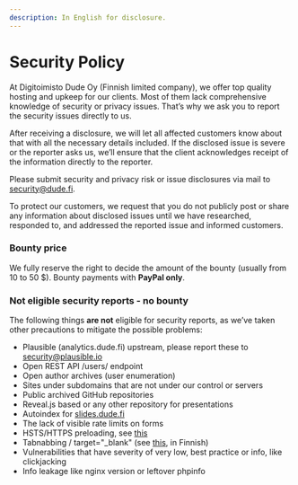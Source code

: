 ```yaml
---
description: In English for disclosure.
---
```


# Security Policy

At Digitoimisto Dude Oy (Finnish limited company), we offer top quality hosting and upkeep for our clients. Most of them lack comprehensive knowledge of security or privacy issues. That’s why we ask you to report the security issues directly to us.

After receiving a disclosure, we will let all affected customers know about that with all the necessary details included. If the disclosed issue is severe or the reporter asks us, we’ll ensure that the client acknowledges receipt of the information directly to the reporter.

Please submit security and privacy risk or issue disclosures via mail to [security@dude.fi](mailto:security@dude.fi).

To protect our customers, we request that you do not publicly post or share any information about disclosed issues until we have researched, responded to, and addressed the reported issue and informed customers.

### Bounty price

We fully reserve the right to decide the amount of the bounty (usually from 10 to 50 $). Bounty payments with **PayPal only**.

### Not eligible security reports - no bounty

The following things **are not** eligible for security reports, as we’ve taken other precautions to mitigate the possible problems:

* Plausible (analytics.dude.fi) upstream, please report these to [security@plausible.io](mailto:security@plausible.io)
* Open REST API /users/ endpoint
* Open author archives (user enumeration)
* Sites under subdomains that are not under our control or servers
* Public archived GitHub repositories
* Reveal.js based or any other repository for presentations
* Autoindex for [slides.dude.fi](https://slides.dude.fi)
* The lack of visible rate limits on forms
* HSTS/HTTPS preloading, see [this](https://www.techtarget.com/searchsecurity/answer/Why-is-preloading-HTTP-Strict-Transport-Security-risky)
* Tabnabbing / target="\_blank" (see [this](https://www.dude.fi/uuteen-valilehteen-aukeavat-linkit), in Finnish)
* Vulnerabilities that have severity of very low, best practice or info, like clickjacking
* Info leakage like nginx version or leftover phpinfo
